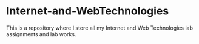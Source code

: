 # Internet-and-WebTechnologies
This is a repository where I store all my Internet and Web Technologies lab assignments and lab works.
